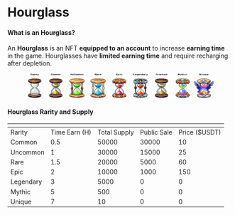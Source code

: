 # Hourglass

#### **What is an Hourglass?**

An **Hourglass** is an NFT **equipped to an account** to increase **earning time** in the game. Hourglasses have **limited earning time** and require recharging after depletion.

<figure><img src="../../.gitbook/assets/frame rarity Hourglass (1).png" alt=""><figcaption></figcaption></figure>

#### **Hourglass Rarity and Supply**

<table data-header-hidden><thead><tr><th></th><th></th><th></th><th></th><th data-hidden></th></tr></thead><tbody><tr><td>Rarity</td><td>Time Earn (H)</td><td>Total Supply</td><td>Public Sale</td><td>Price ($USDT)</td></tr><tr><td>Common</td><td>0.5</td><td>50000</td><td>30000</td><td>10</td></tr><tr><td>Uncommon</td><td>1</td><td>30000</td><td>15000</td><td>25</td></tr><tr><td>Rare</td><td>1.5</td><td>20000</td><td>5000</td><td>60</td></tr><tr><td>Epic</td><td>2</td><td>10000</td><td>1000</td><td>150</td></tr><tr><td>Legendary</td><td>3</td><td>5000</td><td>0</td><td>0</td></tr><tr><td>Mythic</td><td>5</td><td>500</td><td>0</td><td>0</td></tr><tr><td>Unique</td><td>7</td><td>10</td><td>0</td><td>0</td></tr></tbody></table>
